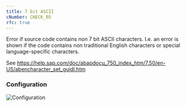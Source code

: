 ```yaml
---
title: 7 bit ASCII
cNumber: CHECK_05
rfc: true
---
```


Error if source code contains non 7 bit ASCII characters. I.e. an error is shown if the code contains non traditional English characters or special language-specific characters.

See https://help.sap.com/doc/abapdocu_750_index_htm/7.50/en-US/abencharacter_set_guidl.htm

### Configuration
![Configuration](/img/default_conf.png)